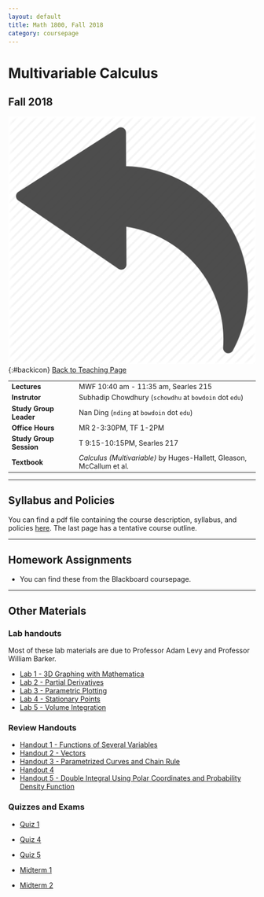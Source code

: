 ```yaml
---
layout: default
title: Math 1800, Fall 2018
category: coursepage
---
```


# Multivariable Calculus
## Fall 2018
<div class="backlink">
 
  ![Back](/resources/back.png){:#backicon} [Back to Teaching Page](/teaching) 
</div>  


|||
|---|---|
| **Lectures** | MWF	10:40 am - 11:35 am, Searles 215 |
| **Instrutor**| Subhadip Chowdhury (`schowdhu` at `bowdoin` dot `edu`)|
| **Study Group Leader**| Nan Ding (`nding` at `bowdoin` dot `edu`)
| **Office Hours**| MR 2-3:30PM, TF 1-2PM |
| **Study Group Session**| T 9:15-10:15PM, Searles 217 |
| **Textbook**| _Calculus (Multivariable)_ by Huges-Hallett, Gleason, McCallum et al. |


---
## Syllabus and Policies 

You can find a pdf file containing the course description, syllabus, and policies [here](Syllabus_1800_Fall_2018.pdf). The last page has a tentative course outline.

---

## Homework Assignments

+ You can find these from the Blackboard coursepage.

___

## Other Materials

### Lab handouts
Most of these lab materials are due to Professor Adam Levy and Professor William Barker.

+ [Lab 1 - 3D Graphing with Mathematica](Lab1_1800.pdf)
+ [Lab 2 - Partial Derivatives](Lab2_1800.pdf)
+ [Lab 3 - Parametric Plotting](Lab3_1800.pdf)
+ [Lab 4 - Stationary Points](Lab4_1800.pdf)
+ [Lab 5 - Volume Integration](Lab5_1800.pdf)

### Review Handouts

+ [Handout 1 - Functions of Several Variables](Fall2018_1800_Handout1.pdf)
+ [Handout 2 - Vectors](Fall2018_1800_Handout2.pdf)
+ [Handout 3 - Parametrized Curves and Chain Rule](Fall2018_1800_Handout3.pdf)
+ [Handout 4](Fall2018_1800_Handout4.pdf)
+ [Handout 5 - Double Integral Using Polar
Coordinates and Probability Density Function](Fall2018_1800_Handout5.pdf)

### Quizzes and Exams

+ [Quiz 1](Fall2018_1800_Quiz1.pdf)
+ [Quiz 4](Fall2018_1800_Quiz4.pdf)
+ [Quiz 5](Fall2018_1800_Quiz5.pdf)

+ [Midterm 1](Fall2018_1800_Midterm1.pdf)
+ [Midterm 2](Fall2018_1800_Midterm2.pdf)
